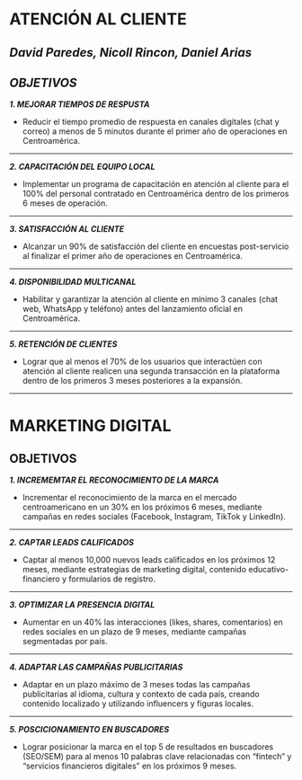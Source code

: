 # __ATENCIÓN AL CLIENTE__
___David Paredes, Nicoll Rincon, Daniel Arias___
---

## _OBJETIVOS_
___1. MEJORAR TIEMPOS DE RESPUSTA___
- Reducir el tiempo promedio de respuesta en canales digitales (chat y correo) a menos de 5 minutos durante el primer año de operaciones en Centroamérica.
----
___2. CAPACITACIÓN DEL EQUIPO LOCAL___
- Implementar un programa de capacitación en atención al cliente para el 100% del personal contratado en Centroamérica dentro de los primeros 6 meses de operación.
----
___3. SATISFACCIÓN AL CLIENTE___
- Alcanzar un 90% de satisfacción del cliente en encuestas post-servicio al finalizar el primer año de operaciones en Centroamérica.
----
___4. DISPONIBILIDAD MULTICANAL___
- Habilitar y garantizar la atención al cliente en mínimo 3 canales (chat web, WhatsApp y teléfono) antes del lanzamiento oficial en Centroamérica.
----
___5. RETENCIÓN DE CLIENTES___
- Lograr que al menos el 70% de los usuarios que interactúen con atención al cliente realicen una segunda transacción en la plataforma dentro de los primeros 3 meses posteriores a la expansión.
----
# MARKETING DIGITAL
## OBJETIVOS
___1. INCREMEMTAR EL RECONOCIMIENTO DE LA MARCA___
- Incrementar el reconocimiento de la marca en el mercado centroamericano en un 30% en los próximos 6 meses, mediante campañas en redes sociales (Facebook, Instagram, TikTok y LinkedIn).
----
___2. CAPTAR LEADS CALIFICADOS___
- Captar al menos 10,000 nuevos leads calificados en los próximos 12 meses, mediante estrategias de marketing digital, contenido educativo-financiero y formularios de registro.
----
___3. OPTIMIZAR LA PRESENCIA DIGITAL___
- Aumentar en un 40% las interacciones (likes, shares, comentarios) en redes sociales en un plazo de 9 meses, mediante campañas segmentadas por país.
----
___4. ADAPTAR LAS CAMPAÑAS PUBLICITARIAS___
- Adaptar en un plazo máximo de 3 meses todas las campañas publicitarias al idioma, cultura y contexto de cada país, creando contenido localizado y utilizando influencers y figuras locales.
----
___5. POSCICIONAMIENTO EN BUSCADORES___
- Lograr posicionar la marca en el top 5 de resultados en buscadores (SEO/SEM) para al menos 10 palabras clave relacionadas con “fintech” y “servicios financieros digitales” en los próximos 9 meses.
